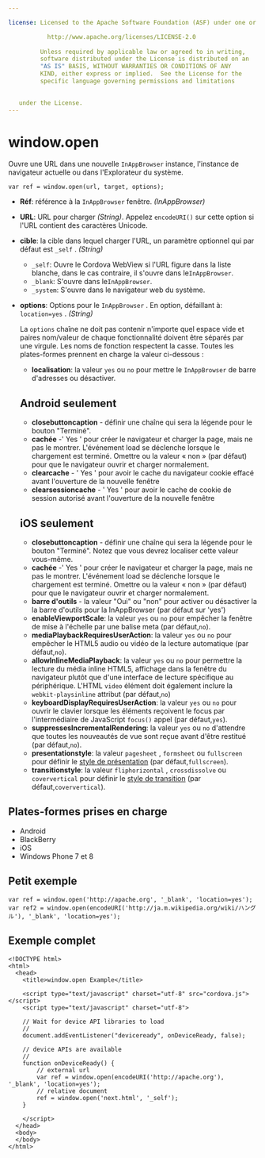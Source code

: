 ```yaml
---

license: Licensed to the Apache Software Foundation (ASF) under one or more contributor license agreements. See the NOTICE file distributed with this work for additional information regarding copyright ownership. The ASF licenses this file to you under the Apache License, Version 2.0 (the "License"); you may not use this file except in compliance with the License. You may obtain a copy of the License at

           http://www.apache.org/licenses/LICENSE-2.0
    
         Unless required by applicable law or agreed to in writing,
         software distributed under the License is distributed on an
         "AS IS" BASIS, WITHOUT WARRANTIES OR CONDITIONS OF ANY
         KIND, either express or implied.  See the License for the
         specific language governing permissions and limitations
    

   under the License.
---
```


# window.open

Ouvre une URL dans une nouvelle `InAppBrowser` instance, l'instance de navigateur actuelle ou dans l'Explorateur du système.

    var ref = window.open(url, target, options);
    

*   **Réf**: référence à la `InAppBrowser` fenêtre. *(InAppBrowser)*

*   **URL**: URL pour charger *(String)*. Appelez `encodeURI()` sur cette option si l'URL contient des caractères Unicode.

*   **cible**: la cible dans lequel charger l'URL, un paramètre optionnel qui par défaut est `_self` . *(String)*
    
    *   `_self`: Ouvre le Cordova WebView si l'URL figure dans la liste blanche, dans le cas contraire, il s'ouvre dans le`InAppBrowser`.
    *   `_blank`: S'ouvre dans le`InAppBrowser`.
    *   `_system`: S'ouvre dans le navigateur web du système.

*   **options**: Options pour le `InAppBrowser` . En option, défaillant à: `location=yes` . *(String)*
    
    La `options` chaîne ne doit pas contenir n'importe quel espace vide et paires nom/valeur de chaque fonctionnalité doivent être séparés par une virgule. Les noms de fonction respectent la casse. Toutes les plates-formes prennent en charge la valeur ci-dessous :
    
    *   **localisation**: la valeur `yes` ou `no` pour mettre le `InAppBrowser` de barre d'adresses ou désactiver.
    ## Android seulement
    
    *   **closebuttoncaption** - définir une chaîne qui sera la légende pour le bouton "Terminé". 
    *   **cachée** -' Yes ' pour créer le navigateur et charger la page, mais ne pas le montrer. L'événement load se déclenche lorsque le chargement est terminé. Omettre ou la valeur « non » (par défaut) pour que le navigateur ouvrir et charger normalement. 
    *   **clearcache** - ' Yes ' pour avoir le cache du navigateur cookie effacé avant l'ouverture de la nouvelle fenêtre
    *   **clearsessioncache** - ' Yes ' pour avoir le cache de cookie de session autorisé avant l'ouverture de la nouvelle fenêtre
    ## iOS seulement
    
    *   **closebuttoncaption** - définir une chaîne qui sera la légende pour le bouton "Terminé". Notez que vous devrez localiser cette valeur vous-même.
    *   **cachée** -' Yes ' pour créer le navigateur et charger la page, mais ne pas le montrer. L'événement load se déclenche lorsque le chargement est terminé. Omettre ou la valeur « non » (par défaut) pour que le navigateur ouvrir et charger normalement. 
    *   **barre d'outils** - la valeur "Oui" ou "non" pour activer ou désactiver la la barre d'outils pour la InAppBrowser (par défaut sur 'yes')
    *   **enableViewportScale**: la valeur `yes` ou `no` pour empêcher la fenêtre de mise à l'échelle par une balise meta (par défaut,`no`).
    *   **mediaPlaybackRequiresUserAction**: la valeur `yes` ou `no` pour empêcher le HTML5 audio ou vidéo de la lecture automatique (par défaut,`no`).
    *   **allowInlineMediaPlayback**: la valeur `yes` ou `no` pour permettre la lecture du média inline HTML5, affichage dans la fenêtre du navigateur plutôt que d'une interface de lecture spécifique au périphérique. L'HTML `video` élément doit également inclure la `webkit-playsinline` attribut (par défaut,`no`)
    *   **keyboardDisplayRequiresUserAction**: la valeur `yes` ou `no` pour ouvrir le clavier lorsque les éléments reçoivent le focus par l'intermédiaire de JavaScript `focus()` appel (par défaut,`yes`).
    *   **suppressesIncrementalRendering**: la valeur `yes` ou `no` d'attendre que toutes les nouveautés de vue sont reçue avant d'être restitué (par défaut,`no`).
    *   **presentationstyle**: la valeur `pagesheet` , `formsheet` ou `fullscreen` pour définir le [style de présentation][1] (par défaut,`fullscreen`).
    *   **transitionstyle**: la valeur `fliphorizontal` , `crossdissolve` ou `coververtical` pour définir le [style de transition][2] (par défaut,`coververtical`).

 [1]: http://developer.apple.com/library/ios/documentation/UIKit/Reference/UIViewController_Class/Reference/Reference.html#//apple_ref/occ/instp/UIViewController/modalPresentationStyle
 [2]: http://developer.apple.com/library/ios/#documentation/UIKit/Reference/UIViewController_Class/Reference/Reference.html#//apple_ref/occ/instp/UIViewController/modalTransitionStyle

## Plates-formes prises en charge

*   Android
*   BlackBerry
*   iOS
*   Windows Phone 7 et 8

## Petit exemple

    var ref = window.open('http://apache.org', '_blank', 'location=yes');
    var ref2 = window.open(encodeURI('http://ja.m.wikipedia.org/wiki/ハングル'), '_blank', 'location=yes');
    

## Exemple complet

    <!DOCTYPE html>
    <html>
      <head>
        <title>window.open Example</title>
    
        <script type="text/javascript" charset="utf-8" src="cordova.js"></script>
        <script type="text/javascript" charset="utf-8">
    
        // Wait for device API libraries to load
        //
        document.addEventListener("deviceready", onDeviceReady, false);
    
        // device APIs are available
        //
        function onDeviceReady() {
            // external url
            var ref = window.open(encodeURI('http://apache.org'), '_blank', 'location=yes');
            // relative document
            ref = window.open('next.html', '_self');
        }
    
        </script>
      </head>
      <body>
      </body>
    </html>